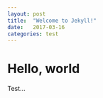 ```yaml
---
layout: post
title:  "Welcome to Jekyll!"
date:   2017-03-16
categories: test
---
```


# Hello, world

Test...

